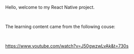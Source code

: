 Hello, welcome to my React Native project.

<br/>

The learning content came from the following couse:

<br/>

https://www.youtube.com/watch?v=J50gwzwLvAk&t=730s
